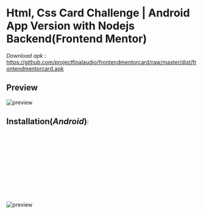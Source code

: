 # Html, Css Card Challenge | Android App Version with Nodejs Backend(Frontend Mentor)

*Download apk* : https://github.com/projectfinalaudio/frontendmentorcard/raw/master/dist/frontendmentorcard.apk

## Preview

![preview](https://github.com/projectfinalaudio/frontendmentorcard/blob/master/previews/preview.png?raw=true)

## Installation(*Android*)<img src="https://github.com/projectfinalaudio/frontendmentorcard/blob/master/assets/icon/ic_launcher.png?raw=true" width="5%">

![preview](https://github.com/projectfinalaudio/frontendmentorcard/blob/master/previews/installation.png?raw=true)

